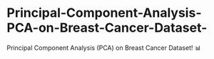 # Principal-Component-Analysis-PCA-on-Breast-Cancer-Dataset-
Principal Component Analysis (PCA) on Breast Cancer Dataset! 📊
